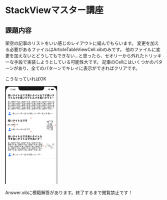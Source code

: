 # StackViewマスター講座

## 課題内容
架空の記事のリストをいい感じのレイアウトに組んでもらいます。
変更を加える必要があるファイルはArticleTableViewCell.xibのみです。
他のファイルに変更を加えないとどうしてもできない…と思ったら、セオリーから外れたトリッキーな手段で実装しようとしている可能性大です。
記事のCellにはいくつかのパターンがあり、全てのパターンでキレイに表示ができればクリアです。

こうなっていればOK

<img src="https://raw.githubusercontent.com/rikutech/master-stack-view/master/model.png" width="33%" />

Answer.xibに模範解答があります。終了するまで閲覧禁止です！
